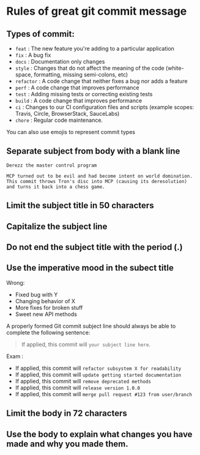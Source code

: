 # Rules of great git commit message

## Types of commit: 
* `feat` : The new feature you're adding to a particular application
* `fix` : A bug fix
* `docs` : Documentation only changes
* `style` : Changes that do not affect the meaning of the code (white-space, formatting, missing semi-colons, etc)
* `refactor` : A code change that neither fixes a bug nor adds a feature
* `perf` : A code change that improves performance
* `test` : Adding missing tests or correcting existing tests
* `build` : A code change that improves performance
* `ci` : Changes to our CI configuration files and scripts (example scopes: Travis, Circle, BrowserStack, SauceLabs)
* `chore` : Regular code maintenance.
  
You can also use emojis to represent commit types
## Separate subject from body with a blank line
```
Derezz the master control program

MCP turned out to be evil and had become intent on world domination.
This commit throws Tron's disc into MCP (causing its deresolution)
and turns it back into a chess game.
```
## Limit the subject title in 50 characters
## Capitalize the subject line
## Do not end the subject title with the period (.)
## Use the imperative mood in the subect title

Wrong:
* Fixed bug with Y
* Changing behavior of X
* More fixes for broken stuff
* Sweet new API methods

A properly formed Git commit subject line should always be able to complete the following sentence:
> If applied, this commit will `your subject line here`.

Exam : 
* If applied, this commit will `refactor subsystem X for readability`
* If applied, this commit will `update getting started documentation`
* If applied, this commit will `remove deprecated methods`
* If applied, this commit will `release version 1.0.0`
* If applied, this commit will `merge pull request #123 from user/branch`

## Limit the body in 72 characters
## Use the body to explain what changes you have made and why you made them.